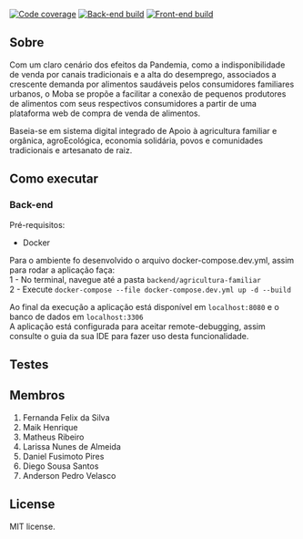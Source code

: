 [![Code coverage](https://codecov.io/gh/ES-UFABC/Muda/branch/main/graph/badge.svg?token=6e5dlQjjxr)](https://codecov.io/gh/ES-UFABC/Muda)
[![Back-end build](https://github.com/ES-UFABC/Muda/actions/workflows/backend.yaml/badge.svg)](https://github.com/ES-UFABC/Muda/actions/workflows/backend.yaml)
[![Front-end build](https://github.com/ES-UFABC/Muda/actions/workflows/frontend.yaml/badge.svg)](https://github.com/ES-UFABC/Muda/actions/workflows/frontend.yaml)

## Sobre

  Com um claro cenário dos efeitos da Pandemia, como a indisponibilidade de venda por canais tradicionais e a alta do desemprego, associados a crescente demanda por alimentos saudáveis pelos consumidores familiares urbanos, o Moba se propõe a facilitar a conexão de pequenos produtores de alimentos com seus respectivos consumidores a partir de uma plataforma web de compra de venda de alimentos. 
  
  Baseia-se em sistema digital integrado de Apoio à agricultura familiar e orgânica, agroEcológica, economia solidária, povos e comunidades tradicionais e artesanato de raiz.

## Como executar

### Back-end
Pré-requisitos:
- Docker 

Para o ambiente fo desenvolvido o arquivo docker-compose.dev.yml, assim para rodar a aplicação faça:  
1 - No terminal, navegue até a pasta `backend/agricultura-familiar`  
2 - Execute `docker-compose --file docker-compose.dev.yml up -d --build` 

Ao final da execução a aplicação está disponível em `localhost:8080` e o banco de dados em `localhost:3306`  
A aplicação está configurada para aceitar remote-debugging, assim consulte o guia da sua IDE para fazer uso desta funcionalidade.

## Testes

## Membros


1. Fernanda Felix da Silva
2. Maik Henrique
3. Matheus Ribeiro
4. Larissa Nunes de Almeida 
5. Daniel Fusimoto Pires
6. Diego Sousa Santos
7. Anderson Pedro Velasco

## License

MIT license.


